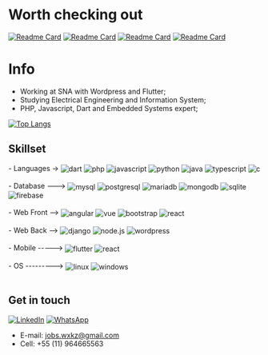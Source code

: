 
# Worth checking out

[![Readme Card](https://github-readme-stats.vercel.app/api/pin/?username=wwwxkz&repo=PluginPDFFromFormWP)](https://github.com/wwwxkz/PluginPDFFromFormWP)
[![Readme Card](https://github-readme-stats.vercel.app/api/pin/?username=wwwxkz&repo=viajaNet-website)](https://github.com/wwwxkz/viajaNet-website)
[![Readme Card](https://github-readme-stats.vercel.app/api/pin/?username=wwwxkz&repo=PluginFormWP)](https://github.com/wwwxkz/PluginFormWP)
[![Readme Card](https://github-readme-stats.vercel.app/api/pin/?username=wwwxkz&repo=FlowpodcastForum)](https://github.com/wwwxkz/FlowpodcastForum)



# Info

- Working at SNA with Wordpress and Flutter;
- Studying Electrical Engineering and Information System;
- PHP, Javascript, Dart and Embedded Systems expert;

[![Top Langs](https://github-readme-stats.vercel.app/api/top-langs/?username=wwwxkz&layout=compact)](https://github.com/anuraghazra/github-readme-stats)


## Skillset
<div>
    - Languages ->  
    <img align="center" alt="dart" src="https://img.shields.io/badge/Dart-0175C2?style=for-the-badge&logo=dart&logoColor=white"/>
    <img align="center" alt="php" src="https://img.shields.io/badge/PHP-777BB4?style=for-the-badge&logo=php&logoColor=white"/>
    <img align="center" alt="javascript" src="https://img.shields.io/badge/JavaScript-323330?style=for-the-badge&logo=javascript&logoColor=F7DF1E"/>
    <img align="center" alt="python" src="https://img.shields.io/badge/Python-3776AB?style=for-the-badge&logo=python&logoColor=white"/>
    <img align="center" alt="java" src="https://img.shields.io/badge/Java-ED8B00?style=for-the-badge&logo=java&logoColor=white"/>
    <img align="center" alt="typescript" src="https://img.shields.io/badge/TypeScript-007ACC?style=for-the-badge&logo=typescript&logoColor=white"/>
    <img align="center" alt="c" src="https://img.shields.io/badge/C-00599C?style=for-the-badge&logo=c&logoColor=white"/>
</div><br/>
<div>
    - Database --->
    <img align="center" alt="mysql" src="https://img.shields.io/badge/MySQL-00000F?style=for-the-badge&logo=mysql&logoColor=white"/>
    <img align="center" alt="postgresql" src="https://img.shields.io/badge/PostgreSQL-316192?style=for-the-badge&logo=postgresql&logoColor=white"/>
    <img align="center" alt="mariadb" src="https://img.shields.io/badge/MariaDB-01529E?style=for-the-badge&logo=mariadb&logoColor=white"/>
    <img align="center" alt="mongodb" src="https://img.shields.io/badge/MongoDB-4EA94B?style=for-the-badge&logo=mongodb&logoColor=white"/>
    <img align="center" alt="sqlite" src="https://img.shields.io/badge/SQLite-07405E?style=for-the-badge&logo=sqlite&logoColor=white"/>
    <img align="center" alt="firebase" src="https://img.shields.io/badge/Firebase-F29D0C?style=for-the-badge&logo=firebase&logoColor=white"/>
</div><br/>
<div>
    - Web Front -->
    <img align="center" alt="angular" src="https://img.shields.io/badge/Angular-DD0031?style=for-the-badge&logo=angular&logoColor=white"/>
    <img align="center" alt="vue" src="https://img.shields.io/badge/Vue.js-35495E?style=for-the-badge&logo=vue.js&logoColor=4FC08D"/>
    <img align="center" alt="bootstrap" src="https://img.shields.io/badge/Bootstrap-563D7C?style=for-the-badge&logo=bootstrap&logoColor=white"/>
    <img align="center" alt="react" src="https://img.shields.io/badge/React-20232A?style=for-the-badge&logo=react&logoColor=61DAFB"/>
</div><br/>
<div>
    - Web Back -->
    <img align="center" alt="django" src="https://img.shields.io/badge/Django-092E20?style=for-the-badge&logo=django&logoColor=white"/>
    <img align="center" alt="node.js" src="https://img.shields.io/badge/Node.js-43853D?style=for-the-badge&logo=node.js&logoColor=white"/>
    <img align="center" alt="wordpress" src="https://img.shields.io/badge/WordPress-006E93?style=for-the-badge&logo=wordpress&logoColor=white"/>
</div><br/>
<div>
    - Mobile ----->
    <img align="center" alt="flutter" src="https://img.shields.io/badge/Flutter-02569B?style=for-the-badge&logo=flutter&logoColor=white"/>
    <img align="center" alt="react" src="https://img.shields.io/badge/React_Native-20232A?style=for-the-badge&logo=react&logoColor=61DAFB"/>
</div><br/>
<div>
    - OS --------->
    <img align="center" alt="linux" src="https://img.shields.io/badge/Linux-E34F26?style=for-the-badge&logo=linux&logoColor=black"/>
    <img align="center" alt="windows" src="https://img.shields.io/badge/Windows-017AD7?style=for-the-badge&logo=windows&logoColor=white"/>
</div><br/>

## Get in touch
  
[![LinkedIn](https://img.shields.io/badge/LinkedIn-0077B5?style=for-the-badge&logo=linkedin&logoColor=white)](https://www.linkedin.com/in/marcelo-rodrigues-campos-5b338418a/)
[![WhatsApp](https://img.shields.io/badge/WhatsApp-25D366?style=for-the-badge&logo=whatsapp&logoColor=white)](https://wa.me/qr/PIHXQ4KWAXMVP1)
  
  
- E-mail: jobs.wxkz@gmail.com
- Cell: +55 (11) 964665563
